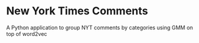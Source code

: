 # New York Times Comments
A Python application to group NYT comments by categories using GMM on top of word2vec
